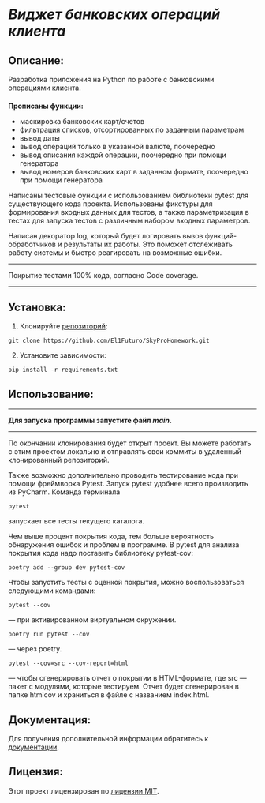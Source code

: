             
# ***Виджет банковских операций клиента***


## Описание:

Разработка приложения на Python по работе с банковскими операциями клиента.
####
**Прописаны функции:**
- маскировка банковских карт/счетов
- фильтрация списков, отсортированных по заданным параметрам
- вывод даты
- вывод операций только в указанной валюте, поочередно
- вывод описания каждой операции, поочередно при помощи генератора
- вывод номеров банковских карт в заданном формате, поочередно при помощи генератора

Написаны тестовые функции с использованием библиотеки pytest для существующего кода проекта.
Использованы фикстуры для формирования входных данных для тестов, а также параметризация в тестах для запуска 
тестов с различным набором входных параметров.


Написан декоратор log, который будет логировать вызов функций-обработчиков и результаты их работы. 
Это поможет отслеживать работу системы и быстро реагировать на возможные ошибки.

***
Покрытие тестами 100% кода, согласно Code coverage.
***

## Установка:

1. Клонируйте [репозиторий](https://github.com/El1Futuro/SkyProHomework.git):
~~~ 
git clone https://github.com/El1Futuro/SkyProHomework.git 
~~~
2. Установите зависимости:
```
pip install -r requirements.txt
```
## Использование:

****
**Для запуска программы запустите файл ***main***.**
****
По окончании клонирования будет открыт проект. Вы можете работать с этим проектом локально и отправлять свои коммиты 
в удаленный клонированный репозиторий.

Также возможно дополнительно проводить тестирование кода при помощи фреймворка Pytest.
Запуск pytest удобнее всего производить из PyCharm.
Команда терминала 
```
pytest
``` 
запускает все тесты текущего каталога. 

Чем выше процент покрытия кода, тем больше вероятность обнаружения ошибок и проблем в программе. 
В pytest для анализа покрытия кода надо поставить библиотеку 
pytest-cov:
```
poetry add --group dev pytest-cov
```
Чтобы запустить тесты с оценкой покрытия, можно воспользоваться следующими командами:
```
pytest --cov
```
 — при активированном виртуальном окружении.
```
poetry run pytest --cov
```
 — через poetry.
```
pytest --cov=src --cov-report=html
```
 — чтобы сгенерировать отчет о покрытии в HTML-формате, где 
src — пакет c модулями, которые тестируем. Отчет будет сгенерирован в папке 
htmlcov и храниться в файле с названием index.html.

## Документация:

Для получения дополнительной информации обратитесь к [документации](https://github.com/El1Futuro/SkyProHomework#/README.md).

## Лицензия:

Этот проект лицензирован по [лицензии MIT](LICENSE).
